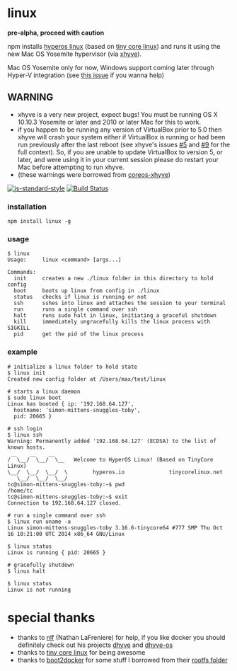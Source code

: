 # linux

**pre-alpha, proceed with caution**

npm installs [hyperos linux](https://github.com/hyperos/hyperos.github.io) (based on [tiny core linux](http://tinycorelinux.net/)) and runs it using the new Mac OS Yosemite hypervisor (via [xhyve](https://github.com/mist64/xhyve)).

Mac OS Yosemite only for now, Windows support coming later through Hyper-V integration (see [this issue](https://github.com/maxogden/linux/issues/4) if you wanna help)

**WARNING**
-----------
 - xhyve is a very new project, expect bugs! You must be running OS X 10.10.3 Yosemite or later and 2010 or later Mac for this to work.
 - if you happen to be running any version of VirtualBox prior to 5.0 then xhyve will crash your system either if VirtualBox is running or had been run previously after the last reboot (see xhyve's issues [#5](mist64/xhyve#5) and [#9](mist64/xhyve#9) for the full context). So, if you are unable to update VirtualBox to version 5, or later, and were using it in your current session please do restart your Mac before attempting to run xhyve.
 - (these warnings were borrowed from [coreos-xhyve](https://github.com/coreos/coreos-xhyve))
 
[![js-standard-style](https://cdn.rawgit.com/feross/standard/master/badge.svg)](https://github.com/feross/standard)
[![Build Status](https://travis-ci.org/maxogden/linux.svg?branch=master)](https://travis-ci.org/maxogden/linux)

### installation

```
npm install linux -g
```

### usage

```
$ linux
Usage:     linux <command> [args...]

Commands:
  init     creates a new ./linux folder in this directory to hold config
  boot     boots up linux from config in ./linux
  status   checks if linux is running or not
  ssh      sshes into linux and attaches the session to your terminal
  run      runs a single command over ssh
  halt     runs sudo halt in linux, initiating a graceful shutdown
  kill     immediately ungracefully kills the linux process with SIGKILL
  pid      get the pid of the linux process
```

### example

```
# initialize a linux folder to hold state
$ linux init
Created new config folder at /Users/max/test/linux

# starts a linux daemon
$ sudo linux boot
Linux has booted { ip: '192.168.64.127',
  hostname: 'simon-mittens-snuggles-toby',
  pid: 20665 }

# ssh login
$ linux ssh
Warning: Permanently added '192.168.64.127' (ECDSA) to the list of known hosts.
 __    __    __
/  \__/  \__/  \__   Welcome to HyperOS Linux! (Based on TinyCore Linux)
\__/  \__/  \__/  \        hyperos.io              tinycorelinux.net
   \__/  \__/  \__/
tc@simon-mittens-snuggles-toby:~$ pwd
/home/tc
tc@simon-mittens-snuggles-toby:~$ exit
Connection to 192.168.64.127 closed.

# run a single command over ssh
$ linux run uname -a
Linux simon-mittens-snuggles-toby 3.16.6-tinycore64 #777 SMP Thu Oct 16 10:21:00 UTC 2014 x86_64 GNU/Linux

$ linux status
Linux is running { pid: 20665 }

# gracefully shutdown
$ linux halt

$ linux status
Linux is not running
```

# special thanks

- thanks to [nlf](https://github.com/nlf) (Nathan LaFreniere) for help, if you like docker you should definitely check out his projects [dhyve](https://github.com/nlf/dhyve) and [dhyve-os](https://github.com/nlf/dhyve-os/)
- thanks to [tiny core linux](http://tinycorelinux.net/) for being awesome
- thanks to [boot2docker](https://github.com/boot2docker/boot2docker) for some stuff I borrowed from their [rootfs folder](https://github.com/boot2docker/boot2docker/tree/master/rootfs/rootfs)
